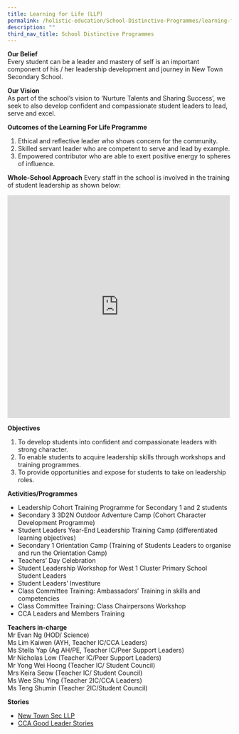 ```yaml
---
title: Learning for Life (LLP)
permalink: /holistic-education/School-Distinctive-Programmes/learning-for-life-llp
description: ""
third_nav_title: School Distinctive Programmes
---
```

**Our Belief**<br>
Every student can be a leader and mastery of self is an important component of his / her leadership development and journey in New Town Secondary School.

**Our Vision**<br>
As part of the school’s vision to ‘Nurture Talents and Sharing Success’, we seek to also develop confident and compassionate student leaders to lead, serve and excel.

**Outcomes of the Learning For Life Programme**
1. Ethical and reflective leader who shows concern for the community.
2. Skilled servant leader who are competent to serve and lead by example.
3. Empowered contributor who are able to exert positive energy to spheres of influence.

**Whole-School Approach**
Every staff in the school is involved in the training of student leadership as shown below:

<iframe allowfullscreen="true" height="500" width="500" frameborder="0" src="https://docs.google.com/presentation/d/e/2PACX-1vTECytSrrUh9AC4quiXmMqTTcv62457vwlO_IQ2r4UY4bm-l9sM3CjBFoylEuopgf89dZXz2dp8YdIj/embed?start=true&amp;loop=true&amp;delayms=3000"></iframe>

**Objectives**
1) To develop students into confident and compassionate leaders with
strong character.
2) To enable students to acquire leadership skills through workshops and training
programmes.
3) To provide opportunities and expose for students to take on leadership roles.

**Activities/Programmes**
* Leadership Cohort Training Programme for Secondary 1 and 2 students
* Secondary 3 3D2N Outdoor Adventure Camp (Cohort Character Development Programme)
* Student Leaders Year-End Leadership Training Camp (differentiated learning objectives)
* Secondary 1 Orientation Camp (Training of Students Leaders to organise and run the Orientation Camp)
* Teachers’ Day Celebration
* Student Leadership Workshop for West 1 Cluster Primary School Student Leaders
* Student Leaders’ Investiture
* Class Committee Training: Ambassadors’ Training in skills and competencies
* Class Committee Training: Class Chairpersons Workshop
* CCA Leaders and Members Training

**Teachers in-charge**<br>
Mr Evan Ng (HOD/ Science)<br>
Ms Lim Kaiwen (AYH, Teacher IC/CCA Leaders) <br>
Ms Stella Yap (Ag AH/PE, Teacher IC/Peer Support Leaders) <br>
Mr Nicholas Low (Teacher IC/Peer Support Leaders)<br>
Mr Yong Wei Hoong (Teacher IC/ Student Council)<br>
Mrs Keira Seow (Teacher IC/ Student Council)<br>
Ms Wee Shu Ying (Teacher 2IC/CCA Leaders) <br>
Ms Teng Shumin (Teacher 2IC/Student Council) <br>

**Stories**
* [New Town Sec LLP](/files/New%20Town%20Sec_LLP.pdf)
* [CCA Good Leader Stories](/files/CCA%20Leaders_Good%20Stories.pdf)